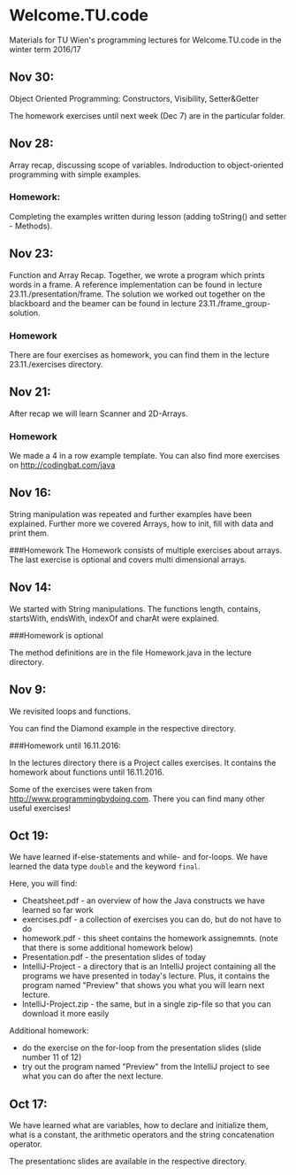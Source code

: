 # Welcome.TU.code

Materials for TU Wien's programming lectures for Welcome.TU.code in the winter term 2016/17

## Nov 30:
Object Oriented Programming: Constructors, Visibility, Setter&Getter

The homework exercises until next week (Dec 7) are in the particular folder.

## Nov 28:
Array recap, discussing scope of variables.
Indroduction to object-oriented programming with simple examples.

### Homework:
Completing the examples written during lesson (adding toString() and setter - Methods).

## Nov 23:
Function and Array Recap.
Together, we wrote a program which prints words in a frame. A reference implementation can be found in lecture 23.11./presentation/frame.
The solution we worked out together on the blackboard and the beamer can be found in lecture 23.11./frame_group-solution.

### Homework
There are four exercises as homework, you can find them in the lecture 23.11./exercises directory.

## Nov 21:
After recap we will learn Scanner and 2D-Arrays.

### Homework
We made a 4 in a row example template.
You can also find more exercises on http://codingbat.com/java

## Nov 16:
String manipulation was repeated and further examples have been explained. Further more we covered Arrays, how to init, fill with data and print them.

###Homework
The Homework consists of multiple exercises about arrays. The last exercise is optional and covers multi dimensional arrays.

## Nov 14:
We started with String manipulations. The functions length, contains, startsWith, endsWith, indexOf and charAt were explained.

###Homework is optional 

The method definitions are in the file Homework.java in the lecture directory. 

## Nov 9:
We revisited loops and functions.

You can find the Diamond example in the respective directory.

###Homework until 16.11.2016:

In the lectures directory there is a Project calles exercises.
It contains the homework about functions until 16.11.2016.


Some of the exercises were taken from http://www.programmingbydoing.com. 
There you can find many other useful exercises!

## Oct 19:
We have learned if-else-statements and while- and for-loops.
We have learned the data type <code>double</code> and the keyword <code>final</code>.

Here, you will find:
* Cheatsheet.pdf - an overview of how the Java constructs we have learned so far work
* exercises.pdf - a collection of exercises you can do, but do not have to do
* homework.pdf - this sheet contains the homework assignemnts. (note that there is some additional homework below)
* Presentation.pdf - the presentation slides of today
* IntelliJ-Project - a directory that is an IntelliJ project containing all the programs we have presented in today's lecture. Plus, it contains the program named "Preview" that shows you what you will learn next lecture.
* IntelliJ-Project.zip - the same, but in a single zip-file so that you can download it more easily

Additional homework:
* do the exercise on the for-loop from the presentation slides (slide number 11 of 12)
* try out the program named "Preview" from the IntelliJ project to see what you can do after the next lecture.

## Oct 17:

We have learned what are variables, how to declare and initialize them, what is a constant, the arithmetic operators and the string concatenation operator.

The presentationc slides are available in the respective directory.
